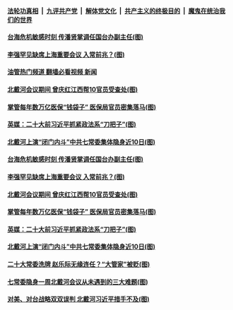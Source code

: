 ####  [法轮功真相](../../../../basic/blob/master/README.md?t=08102131) &nbsp;|&nbsp; [九评共产党](../../../../9ping.md/blob/master/README.md?t=08102131) &nbsp;|&nbsp; [解体党文化](../../../../jtdwh.md/blob/master/README.md?t=08102131)  &nbsp;|&nbsp; [共产主义的终极目的](../../../../gczydzjmd.md/blob/master/README.md?t=08102131) &nbsp;|&nbsp; [魔鬼在统治我们的世界](../../../../mgztzwmdsj.md/blob/master/README.md?t=08102131) 

#### [台海危机敏感时刻 传潘贤掌调任国台办副主任(图)](../pages/p2/1013950.md?t=08102131) 

#### [李强罕见缺席上海重要会议 入常前兆？(图)](../pages/p2/1013997.md?t=08102131) 

#### [油管热门频道 翻墙必看视频 新闻](http://45.76.130.85:81/youtube.html?08102131)

#### [北戴河会议期间 曾庆红江西帮10官员受查处(图)](../pages/p2/1013979.md?t=08102131) 

#### [掌管每年数万亿医保“钱袋子” 医保局官员密集落马(图)](../pages/p2/1013906.md?t=08102131) 

#### [英媒：二十大前习近平抓紧政法系“刀把子”(图)](../pages/p2/1013893.md?t=08102131) 

#### [北戴河上演“闭门内斗”中共七常委集体隐身近10日(图)](../pages/p2/1013876.md?t=08102131) 

#### [台海危机敏感时刻 传潘贤掌调任国台办副主任(图)](../pages/p2/1013950.md?t=08102131) 

#### [李强罕见缺席上海重要会议 入常前兆？(图)](../pages/p2/1013997.md?t=08102131) 



#### [北戴河会议期间 曾庆红江西帮10官员受查处(图)](../pages/p2/1013979.md?t=08102131) 

#### [掌管每年数万亿医保“钱袋子” 医保局官员密集落马(图)](../pages/p2/1013906.md?t=08102131) 

#### [英媒：二十大前习近平抓紧政法系“刀把子”(图)](../pages/p2/1013893.md?t=08102131) 

#### [北戴河上演“闭门内斗”中共七常委集体隐身近10日(图)](../pages/p2/1013876.md?t=08102131) 


#### [二十大常委洗牌 赵乐际无缘连任？“大管家”被贬(图)](../pages/p2/1013850.md?t=08102131) 





#### [七常委隐身一周北戴河会议从未遇到的三大难题(图)](../pages/p2/1013792.md?t=08102131) 



#### [对美、对台战略双双误判 北戴河习近平措手不及(图)](../pages/p2/1013816.md?t=08102131) 



<img src='http://gfw-breaker.win/goodnews/indexes/p2.md' width='0px' height='0px'/>
